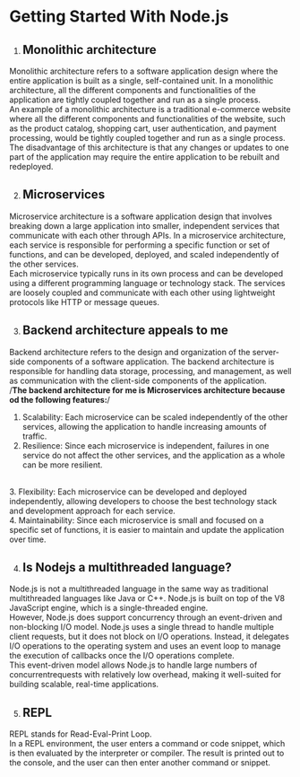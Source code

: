 # Getting Started With Node.js

1.  <h2> Monolithic architecture</h2>
Monolithic architecture refers to a software application design where the entire application is built as a single, self-contained unit. In a  monolithic architecture, all the different components and functionalities of the application are tightly coupled together and run as a single process.<br>
An  example of a monolithic architecture is a traditional e-commerce website  where all the different components and functionalities of the  website, such as the product catalog, shopping cart, user authentication, and payment processing, would be tightly coupled together and run as a single process.<br>
The disadvantage of this architecture is that any changes or updates to one part of the application may require the entire application to be rebuilt and redeployed.<br>

2.  <h2>Microservices </h2>
Microservice architecture is a software application design that involves breaking down a large application into smaller, independent services that communicate with each other through APIs. In a microservice architecture, each service is responsible for performing a specific function or set of functions, and can be developed, deployed, and scaled independently of the other services.<br>
Each microservice typically runs in its own process and can be developed using a different programming language or technology stack. The services are loosely coupled and communicate with each other using lightweight protocols like HTTP or message queues.<br>

3.  <h2>Backend architecture appeals to me</h2>
Backend architecture refers to the design and organization of the server-side components of a software application. The backend architecture is responsible for handling data storage, processing, and management, as well as communication with the client-side components of the application.<br>
/**The backend architecture for me is Microservices architecture because od the following features:**/
1. Scalability: Each microservice can be scaled independently of the other services, allowing the application to handle increasing amounts of traffic.<br>
3. Resilience: Since each microservice is independent, failures in one service do not affect the other services, and the application as a whole can be more resilient.
<br>
3.  Flexibility: Each microservice can be developed and deployed independently, allowing developers to choose the best technology stack and development approach for each service.
<br>
4.  Maintainability: Since each microservice is small and focused on a specific set of functions, it is easier to maintain and update the application over time. <br>

4.  <h2>Is Nodejs a multithreaded language?</h2>
Node.js is not a multithreaded language in the same way as traditional multithreaded languages like Java or C++. Node.js is built on top of the V8 JavaScript engine, which is a single-threaded engine.<br>
However, Node.js does support concurrency through an event-driven and non-blocking I/O model. Node.js uses a single thread to handle multiple client requests, but it does not block on I/O operations. Instead, it delegates I/O operations to the operating system and uses an event loop to manage the execution of callbacks once the I/O operations complete.
<br>
This event-driven model allows Node.js to handle large numbers of concurrentrequests with relatively low overhead, making it well-suited for building scalable, real-time applications.<br>

5.  <h2>REPL</h2>
REPL stands for Read-Eval-Print Loop. <br>
In a REPL environment, the user enters a command or code snippet, which is then evaluated by the interpreter or compiler. The result is printed out to the console, and the user can then enter another command or snippet.<br>